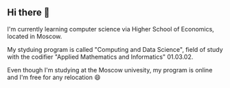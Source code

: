 ## Hi there 👋

I'm currently learning computer science via Higher School of Economics, located in Moscow.

My styduing program is called "Computing and Data Science", field of study with the codifier "Applied Mathematics and Informatics" 01.03.02.

Even though I'm studying at the Moscow univesity, my program is online and I'm free for any relocation 😄

<!--
**tap4touch/tap4touch** is a ✨ _special_ ✨ repository because its `README.md` (this file) appears on your GitHub profile.

Here are some ideas to get you started:

- 🔭 I’m currently working on ...
- 🌱 I’m currently learning ...
- 👯 I’m looking to collaborate on ...
- 🤔 I’m looking for help with ...
- 💬 Ask me about ...
- 📫 How to reach me: ...
- 😄 Pronouns: ...
- ⚡ Fun fact: ...
-->
